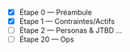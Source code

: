 - [x] Étape 0 — Préambule
- [x] Étape 1 — Contraintes/Actifs
- [ ] Étape 2 — Personas & JTBD
...
- [ ] Étape 20 — Ops
